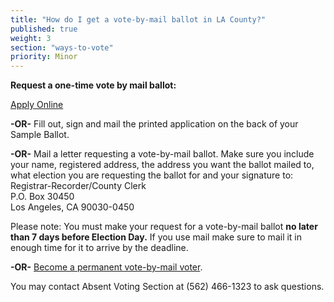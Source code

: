 ```yaml
---
title: "How do I get a vote-by-mail ballot in LA County?"
published: true
weight: 3
section: "ways-to-vote"
priority: Minor
---
```


**Request a one-time vote by mail ballot:**  

[Apply Online](https://www.lavote.net/home/voting-elections/voting-options/vote-by-mail/apply-to-vote-by-mail)  

**-OR-** Fill out, sign and mail the printed application on the back of your Sample Ballot.  

**-OR-** Mail a letter requesting a vote-by-mail ballot.  Make sure you include your name, registered address, the address you want the ballot mailed to, what election you are requesting the ballot for and your signature to:  
	Registrar-Recorder/County Clerk  
    P.O. Box 30450  
    Los Angeles, CA 90030-0450  
    
Please note: You must make your request for a vote-by-mail ballot **no later than 7 days before Election Day.** If you use mail make sure to mail it in enough time for it to arrive by the deadline.  

**-OR-** [Become a permanent vote-by-mail voter](https://www.lavote.net/home/voting-elections/voting-options/vote-by-mail/permanent-vote-by-mail).  

You may contact Absent Voting Section at (562) 466-1323 to ask questions.
